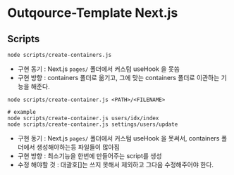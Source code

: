 # Outqource-Template Next.js

## Scripts

```shell
node scripts/create-containers.js
```

- 구현 동기 : Next.js `pages/` 폴더에서 커스텀 useHook 을 못씀
- 구현 방향 : containers 폴더로 옮기고, 그에 맞는 containers 폴더로 이관하는 기능을 해준다.

```shell
node scripts/create-container.js <PATH>/<FILENAME>

# example
node scripts/create-container.js users/idx/index
node scripts/create-container.js settings/users/update
```

- 구현 동기 : Next.js `pages/` 폴더에서 커스텀 useHook 을 못써서, containers 폴더에서 생성해야하는등 파일들이 많아짐
- 구현 방향 : 최소기능을 한번에 만들어주는 script를 생성
- 수정 해야할 것 : 대괄호[]는 쓰지 못해서 제외하고 그다음 수정해주어야 한다.
